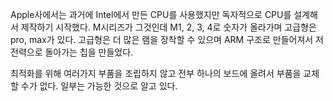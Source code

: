Apple사에서는 과거에 Intel에서 만든 CPU를 사용했지만 독자적으로 CPU를 설계해서 제작하기 시작했다.
M시리즈가 그것인데
M1, 2, 3, 4로 숫자가 올라가며
고급형은 pro, max가 있다.
고급형은 더 많은 램을 장착할 수 있으며
ARM 구조로 만들어져서 저전력으로 돌아가는 칩을 만들었다.

최적화를 위해 여러가지 부품을 조립하지 않고 전부 하나의 보드에 올려서 부품을 교체할 수가 없다.
일부는 가능한 것으로 알고 있다.
